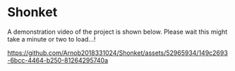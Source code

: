 # Shonket
A demonstration video of the project is shown below. Please wait this might take a minute or two to load...!

https://github.com/Arnob2018331024/Shonket/assets/52965934/149c2693-6bcc-4464-b250-81264295740a

